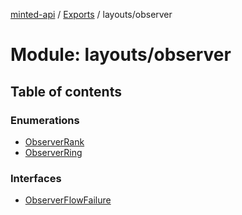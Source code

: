 [minted-api](../README.md) / [Exports](../modules.md) / layouts/observer

# Module: layouts/observer

## Table of contents

### Enumerations

- [ObserverRank](../enums/layouts_observer.ObserverRank.md)
- [ObserverRing](../enums/layouts_observer.ObserverRing.md)

### Interfaces

- [ObserverFlowFailure](../interfaces/layouts_observer.ObserverFlowFailure.md)
